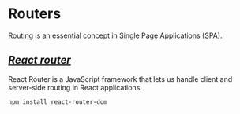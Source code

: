 # Routers

Routing is an essential concept in Single Page Applications (SPA).

## _[React router](/react/routers/react-router.jsx)_

React Router is a JavaScript framework that lets us handle client and server-side routing in React applications.

```bash
npm install react-router-dom
```
